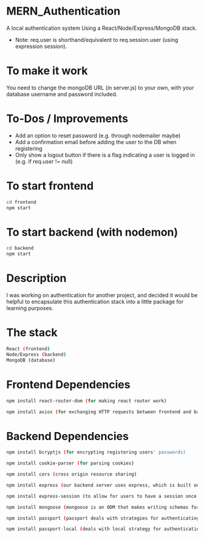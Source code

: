 # MERN_Authentication
A local authentication system Using a React/Node/Express/MongoDB stack.
* Note: req.user is shorthand/equivalent to req.session.user (using expression session).

# To make it work
You need to change the mongoDB URL (in server.js) to your own, with your database username and password included.

# To-Dos / Improvements
- Add an option to reset password (e.g. through nodemailer maybe)
- Add a confirmation email before adding the user to the DB when registering
- Only show a logout button if there is a flag indicating a user is logged in (e.g. if req.user != null)

# To start frontend
```bash
cd frontend
npm start
```

# To start backend (with nodemon)
```bash
cd backend
npm start
```

# Description

I was working on authentication for another project, and decided it would be helpful to encapsulate this authentication stack into a little package for learning purposes.


# The stack
```bash
React (frontend)
Node/Express (backend)
MongoDB (database)
```

# Frontend Dependencies
```bash
npm install react-router-dom (for making react router work)
```
```bash
npm install axios (for exchanging HTTP requests between frontend and backend)
```

# Backend Dependencies
```bash
npm install bcryptjs (for encrypting registering users' passwords)
```
```bash
npm install cookie-parser (for parsing cookies)
```
```bash
npm install cors (cross origin resource sharing)
```
```bash
npm install express (our backend server uses express, which is built on top of node.js)
```
```bash
npm install express-session (to allow for users to have a session once logged in)
```
```bash
npm install mongoose (mongoose is an ODM that makes writing schemas for MongoDB extremely easy)
```
```bash
npm install passport (passport deals with strategies for authenticating users making POST requests from the login page)
```
```bash
npm install passport-local (deals with local strategy for authentication (i.e. using a local username and password))
```
